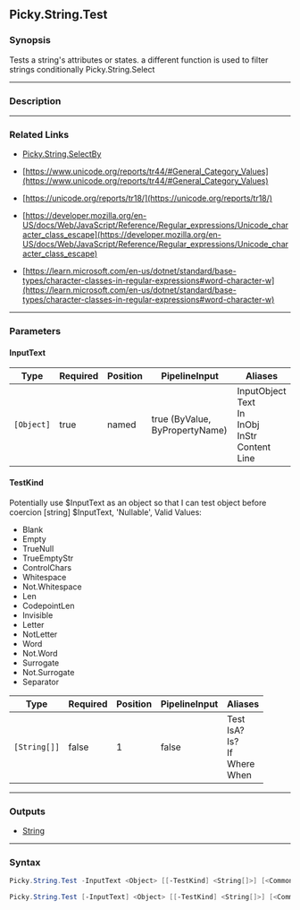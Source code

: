 Picky.String.Test
-----------------

### Synopsis
Tests a string's attributes or states. a different function is used to filter strings conditionally Picky.String.Select

---

### Description

---

### Related Links
* [Picky.String.SelectBy](Picky.String.SelectBy.md)

* [https://www.unicode.org/reports/tr44/#General_Category_Values](https://www.unicode.org/reports/tr44/#General_Category_Values)

* [https://unicode.org/reports/tr18/](https://unicode.org/reports/tr18/)

* [https://developer.mozilla.org/en-US/docs/Web/JavaScript/Reference/Regular_expressions/Unicode_character_class_escape](https://developer.mozilla.org/en-US/docs/Web/JavaScript/Reference/Regular_expressions/Unicode_character_class_escape)

* [https://learn.microsoft.com/en-us/dotnet/standard/base-types/character-classes-in-regular-expressions#word-character-w](https://learn.microsoft.com/en-us/dotnet/standard/base-types/character-classes-in-regular-expressions#word-character-w)

---

### Parameters
#### **InputText**

|Type      |Required|Position|PipelineInput                 |Aliases                                                             |
|----------|--------|--------|------------------------------|--------------------------------------------------------------------|
|`[Object]`|true    |named   |true (ByValue, ByPropertyName)|InputObject<br/>Text<br/>In<br/>InObj<br/>InStr<br/>Content<br/>Line|

#### **TestKind**
Potentially use $InputText as an object so that I can test object before coercion
[string] $InputText,
'Nullable',
Valid Values:

* Blank
* Empty
* TrueNull
* TrueEmptyStr
* ControlChars
* Whitespace
* Not.Whitespace
* Len
* CodepointLen
* Invisible
* Letter
* NotLetter
* Word
* Not.Word
* Surrogate
* Not.Surrogate
* Separator

|Type        |Required|Position|PipelineInput|Aliases                                        |
|------------|--------|--------|-------------|-----------------------------------------------|
|`[String[]]`|false   |1       |false        |Test<br/>IsA?<br/>Is?<br/>If<br/>Where<br/>When|

---

### Outputs
* [String](https://learn.microsoft.com/en-us/dotnet/api/System.String)

---

### Syntax
```PowerShell
Picky.String.Test -InputText <Object> [[-TestKind] <String[]>] [<CommonParameters>]
```
```PowerShell
Picky.String.Test [-InputText] <Object> [[-TestKind] <String[]>] [<CommonParameters>]
```
